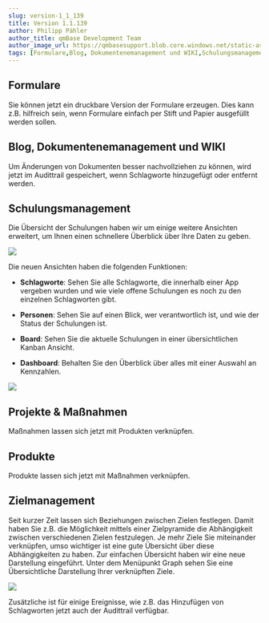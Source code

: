 ```yaml
---
slug: version-1_1_139
title: Version 1.1.139
author: Philipp Pähler
author_title: qmBase Development Team
author_image_url: https://qmbasesupport.blob.core.windows.net/static-assets/img/persons/paehler_round.png
tags: [Formulare,Blog, Dokumentenemanagement und WIKI,Schulungsmanagement,Projekte & Maßnahmen,Produkte,Zielmanagement,Changelog]
---
```

## Formulare

Sie können jetzt ein druckbare Version der Formulare erzeugen. Dies kann z.B. hilfreich sein, wenn Formulare einfach per Stift und Papier ausgefüllt werden sollen.

## Blog, Dokumentenemanagement und WIKI

Um Änderungen von Dokumenten besser nachvollziehen zu können, wird jetzt im Audittrail gespeichert, wenn Schlagworte hinzugefügt oder entfernt werden.

## Schulungsmanagement

Die Übersicht der Schulungen haben wir um einige weitere Ansichten erweitert, um Ihnen einen schnellere Überblick über Ihre Daten zu geben.

![](https://caqadmin.blob.core.windows.net/releasenotes/127-images/418992e8-adfb-40d0-b92f-4fac68730dff-mceclip1.png)

Die neuen Ansichten haben die folgenden Funktionen:

*   **Schlagworte**: Sehen Sie alle Schlagworte, die innerhalb einer App vergeben wurden und wie viele offene Schulungen es noch zu den einzelnen Schlagworten gibt.

*   **Personen**: Sehen Sie auf einen Blick, wer verantwortlich ist, und wie der Status der Schulungen ist.

*   **Board**: Sehen Sie die aktuelle Schulungen in einer übersichtlichen Kanban Ansicht.

*   **Dashboard**: Behalten Sie den Überblick über alles mit einer Auswahl an Kennzahlen. 

![](https://caqadmin.blob.core.windows.net/releasenotes/127-images/1de1678c-fa8d-475a-a1d3-80b8a6a74811-Folie1.png)

## Projekte & Maßnahmen

Maßnahmen lassen sich jetzt mit Produkten verknüpfen.

## Produkte

Produkte lassen sich jetzt mit Maßnahmen verknüpfen.

## Zielmanagement

Seit kurzer Zeit lassen sich Beziehungen zwischen Zielen festlegen. Damit haben Sie z.B. die Möglichkeit mittels einer Zielpyramide die Abhängigkeit zwischen verschiedenen Zielen festzulegen. Je mehr Ziele Sie miteinander verknüpfen, umso wichtiger ist eine gute Übersicht über diese Abhängigkeiten zu haben. Zur einfachen Übersicht haben wir eine neue Darstellung eingeführt. Unter dem Menüpunkt Graph sehen Sie eine Übersichtliche Darstellung Ihrer verknüpften Ziele.

![](https://caqadmin.blob.core.windows.net/releasenotes/127-images/639b3801-f8ff-470a-91ab-666a0eadb434-mceclip0.png)

Zusätzliche ist für einige Ereignisse, wie z.B. das Hinzufügen von Schlagworten jetzt auch der Audittrail verfügbar.